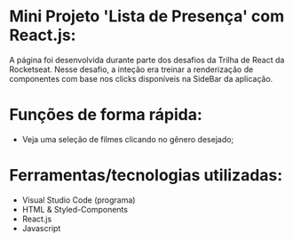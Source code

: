# Mini Projeto 'Lista de Presença' com React.js:

A página foi desenvolvida durante parte dos desafios da Trilha de React da Rocketseat. Nesse desafio, a inteção era treinar a renderização de componentes com base nos clicks disponíveis na SideBar da aplicação.

# Funções de forma rápida:

* Veja uma seleção de filmes clicando no gênero desejado;

# Ferramentas/tecnologias utilizadas:

* Visual Studio Code (programa)
* HTML & Styled-Components
* React.js
* Javascript

